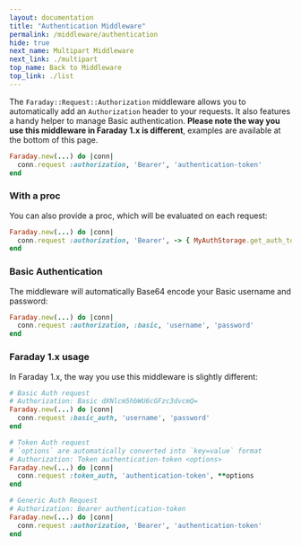 ```yaml
---
layout: documentation
title: "Authentication Middleware"
permalink: /middleware/authentication
hide: true
next_name: Multipart Middleware
next_link: ./multipart
top_name: Back to Middleware
top_link: ./list
---
```


The `Faraday::Request::Authorization` middleware allows you to automatically add an `Authorization` header
to your requests. It also features a handy helper to manage Basic authentication.
**Please note the way you use this middleware in Faraday 1.x is different**,
examples are available at the bottom of this page.

```ruby
Faraday.new(...) do |conn|
  conn.request :authorization, 'Bearer', 'authentication-token'
end
```

### With a proc

You can also provide a proc, which will be evaluated on each request:

```ruby
Faraday.new(...) do |conn|
  conn.request :authorization, 'Bearer', -> { MyAuthStorage.get_auth_token }
end
```

### Basic Authentication

The middleware will automatically Base64 encode your Basic username and password:

```ruby
Faraday.new(...) do |conn|
  conn.request :authorization, :basic, 'username', 'password'
end
```

### Faraday 1.x usage

In Faraday 1.x, the way you use this middleware is slightly different:

```ruby
# Basic Auth request
# Authorization: Basic dXNlcm5hbWU6cGFzc3dvcmQ=
Faraday.new(...) do |conn|
  conn.request :basic_auth, 'username', 'password'
end

# Token Auth request
# `options` are automatically converted into `key=value` format
# Authorization: Token authentication-token <options>
Faraday.new(...) do |conn|
  conn.request :token_auth, 'authentication-token', **options
end

# Generic Auth Request
# Authorization: Bearer authentication-token
Faraday.new(...) do |conn|
  conn.request :authorization, 'Bearer', 'authentication-token'
end
```
